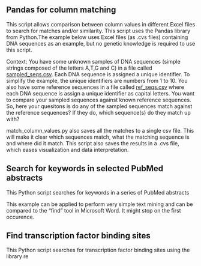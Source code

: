 ## Pandas for column matching
This script allows comparison between column values in different Excel files to search for matches and/or similarity. This script uses the Pandas library from Python.The example below uses Excel files (as .cvs files) containing DNA sequences as an example, but no genetic knowledge is required to use this script. 

Context: You have some unknown samples of DNA sequences (simple strings composed of the letters A,T,G and C) in a file called [sampled_seqs.csv](https://github.com/elianabuenaventura/data_curation_tools/blob/main/sampled_seqs.cvs). Each DNA sequence is assigned a unique identifier. To simplify the example, the unique identifiers are numbers from 1 to 10. You also have some reference sequences in a file called [ref_seqs.csv](https://github.com/elianabuenaventura/data_curation_tools/blob/main/ref_seqs.cvs) where each DNA sequence is assign a unique identifier as capital letters. You want to compare your sampled sequences against known reference sequences. So, here your quesitons is do any of the sampled sequences match against the reference sequences? If they do, which sequence(s) do they match up with?

match_column_values.py also saves all the matches to a single csv file. This will make it clear which sequences match, what the matching sequence is and where did it match. This script also saves the results in a .cvs file, which eases visualization and data interpretation.

## Search for keywords in selected PubMed abstracts
This Python script searches for keywords in a series of PubMed abstracts

This example can be applied to perform very simple text mining and can be compared to the “find” tool in Microsoft Word.
It might stop on the first occurence.

## Find transcription factor binding sites
This Python script searches for transcription factor binding sites using the library re
